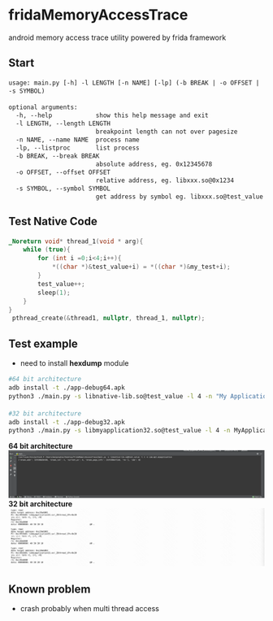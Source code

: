 # fridaMemoryAccessTrace
android memory access trace utility powered by frida framework
## Start
```
usage: main.py [-h] -l LENGTH [-n NAME] [-lp] (-b BREAK | -o OFFSET | -s SYMBOL)

optional arguments:
  -h, --help            show this help message and exit
  -l LENGTH, --length LENGTH
                        breakpoint length can not over pagesize
  -n NAME, --name NAME  process name
  -lp, --listproc       list process
  -b BREAK, --break BREAK
                        absolute address, eg. 0x12345678
  -o OFFSET, --offset OFFSET
                        relative address, eg. libxxx.so@0x1234
  -s SYMBOL, --symbol SYMBOL
                        get address by symbol eg. libxxx.so@test_value

```
## Test Native Code

```c
_Noreturn void* thread_1(void * arg){
    while (true){
        for (int i =0;i<4;i++){
            *((char *)&test_value+i) = *((char *)&my_test+i);
        }
        test_value++;
        sleep(1);
    }
}
 pthread_create(&thread1, nullptr, thread_1, nullptr);
```

## Test example
- need to install **hexdump** module
```sh
#64 bit architecture
adb install -t ./app-debug64.apk
python3 ./main.py -s libnative-lib.so@test_value -l 4 -n "My Application"

#32 bit architecture
adb install -t ./app-debug32.apk
python3 ./main.py -s libmyapplication32.so@test_value -l 4 -n MyApplication32
```
**64 bit architecture**
![!image](assets/1.gif)
**32 bit architecture**
![!image](assets/32.png)

## Known problem
- crash probably when multi thread access
